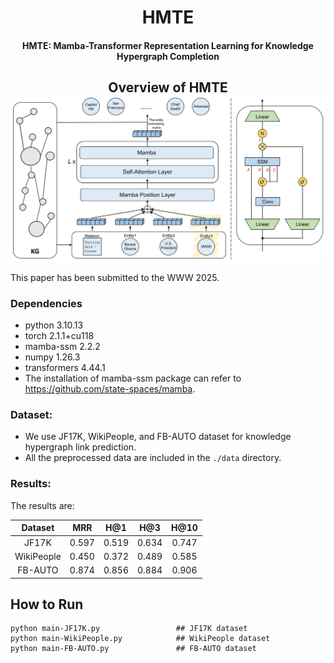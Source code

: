 ﻿<h1 align="center">
  HMTE
</h1>

<h4 align="center">HMTE: Mamba-Transformer Representation Learning for Knowledge Hypergraph Completion</h4>

<h2 align="center">
  Overview of HMTE
  <img align="center"  src="overview.png" alt="...">
</h2>

This paper has been submitted to the WWW 2025.

### Dependencies

- python            3.10.13
- torch             2.1.1+cu118
- mamba-ssm         2.2.2
- numpy             1.26.3
- transformers      4.44.1
- The installation of mamba-ssm package can refer to https://github.com/state-spaces/mamba. 

### Dataset:

- We use JF17K, WikiPeople, and FB-AUTO dataset for knowledge hypergraph link prediction. 
- All the preprocessed data are included in the `./data` directory.

### Results:
The results are:

|  Dataset   |  MRR  |  H@1  |  H@3  | H@10  |
| :--------: | :---: | :---: | :---: | :---: |
|   JF17K    | 0.597 | 0.519 | 0.634 | 0.747 |
| WikiPeople | 0.450 | 0.372 | 0.489 | 0.585 |
|  FB-AUTO   | 0.874 | 0.856 | 0.884 | 0.906 |

## How to Run
```
python main-JF17K.py                 ## JF17K dataset
python main-WikiPeople.py            ## WikiPeople dataset
python main-FB-AUTO.py               ## FB-AUTO dataset
```

